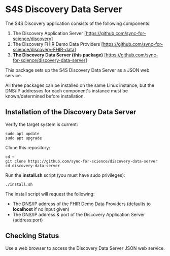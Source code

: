# S4S Discovery Data Server

The S4S Discovery application consists of the following components:

1. The Discovery Application Server [<https://github.com/sync-for-science/discovery>]
2. The Discovery FHIR Demo Data Providers [<https://github.com/sync-for-science/discovery-FHIR-data>]
3. **The Discovery Data Server (this package)** [<https://github.com/sync-for-science/discovery-data-server>]

This package sets up the S4S Discovery Data Server as a JSON web service.

All three packages can be installed on the same Linux instance, but the DNS/IP addresses for each component's instance must be known/determined before installation.

## Installation of the Discovery Data Server

Verify the target system is current:

    sudo apt update
    sudo apt upgrade

Clone this repository:

    cd ~
    git clone https://github.com/sync-for-science/discovery-data-server
    cd discovery-data-server

Run the **install.sh** script (you must have sudo privileges):

    ./install.sh

The install script will request the following:

- The DNS/IP address of the FHIR Demo Data Providers (defaults to **localhost** if no input given)
- The DNS/IP address & port of the Discovery Application Server (address:port)

## Checking Status

Use a web browser to access the Discovery Data Server JSON web service.
